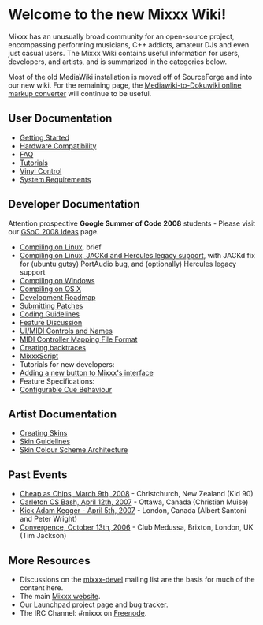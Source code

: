 # Welcome to the new Mixxx Wiki\!

Mixxx has an unusually broad community for an open-source project,
encompassing performing musicians, C++ addicts, amateur DJs and even
just casual users. The Mixxx Wiki contains useful information for users,
developers, and artists, and is summarized in the categories below.

Most of the old MediaWiki installation is moved off of SourceForge and
into our new wiki. For the remaining page, the [Mediawiki-to-Dokuwiki
online markup
converter](http://johbuc6.coconia.net/mediawiki2dokuwiki.php) will
continue to be useful.

## User Documentation

  - [Getting Started](Getting%20Started)
  - [Hardware Compatibility](Hardware%20Compatibility)
  - [FAQ](FAQ)
  - [Tutorials](Tutorials)
  - [Vinyl Control](Vinyl%20Control)
  - [System Requirements](System%20Requirements)

## Developer Documentation

Attention prospective **Google Summer of Code 2008** students - Please
visit our [GSoC 2008 Ideas](GSoC%202008%20Ideas) page.

  - [Compiling on Linux](Compiling%20on%20Linux), brief
  - [Compiling on Linux, JACKd and Hercules legacy
    support](Compiling%20on%20Linux,%20JACKd%20and%20Hercules%20legacy%20support),
    with JACKd fix for (ubuntu gutsy) PortAudio bug, and (optionally)
    Hercules legacy support
  - [Compiling on Windows](Compiling%20on%20Windows)
  - [Compiling on OS X](Compiling%20on%20OS%20X)
  - [Development Roadmap](Development%20Roadmap)
  - [Submitting Patches](Submitting%20Patches)
  - [Coding Guidelines](Coding%20Guidelines)
  - [Feature Discussion](Feature%20Discussion)
  - [UI/MIDI Controls and Names](UI/MIDI%20Controls%20and%20Names)
  - [MIDI Controller Mapping File
    Format](MIDI%20Controller%20Mapping%20File%20Format)
  - [Creating backtraces](Creating%20backtraces)
  - [MixxxScript](MixxxScript)
  - Tutorials for new developers:
  - [Adding a new button to Mixxx's
    interface](Adding%20a%20new%20button%20to%20Mixxx's%20interface)
  - Feature Specifications:
  - [Configurable Cue Behaviour](Configurable%20Cue%20Behaviour)

## Artist Documentation

  - [Creating Skins](Creating%20Skins)
  - [Skin Guidelines](Skin%20Guidelines)
  - [Skin Colour Scheme
    Architecture](Skin%20Colour%20Scheme%20Architecture)

## Past Events

  - [Cheap as Chips, March 9th, 2008](cheapaschips20080309) -
    Christchurch, New Zealand (Kid 90)
  - [Carleton CS Bash, April 12th, 2007](haz200704012) - Ottawa, Canada
    (Christian Muise)
  - [Kick Adam Kegger - April 5th, 2007](kickadamkegger20070405) -
    London, Canada (Albert Santoni and Peter Wright)
  - [Convergence, October 13th, 2006](convergence20061013) - Club
    Medussa, Brixton, London, UK (Tim Jackson) 

## More Resources

  - Discussions on the
    [mixxx-devel](https://lists.sourceforge.net/lists/listinfo/mixxx-devel)
    mailing list are the basis for much of the content here.
  - The main [Mixxx website](http://www.mixxx.org).
  - Our [Launchpad project page](http://www.launchpad.net/mixxx/) and
    [bug tracker](https://bugs.launchpad.net/mixxx/).
  - The IRC Channel: \#mixxx on [Freenode](http://freenode.net/).
